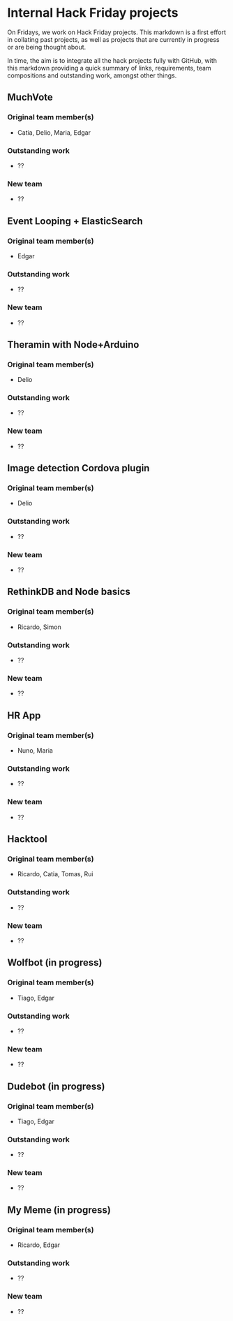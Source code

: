 # Internal Hack Friday projects
On Fridays, we work on Hack Friday projects. This markdown is a first effort in collating past projects, as well as projects that are currently in progress or are being thought about.

In time, the aim is to integrate all the hack projects fully with GitHub, with this markdown providing a quick summary of links, requirements, team compositions and outstanding work, amongst other things.

## MuchVote
### Original team member(s)
- Catia, Delio, Maria, Edgar

### Outstanding work
- ??

### New team
- ??

## Event Looping + ElasticSearch
### Original team member(s)
- Edgar

### Outstanding work
- ??

### New team
- ??

## Theramin with Node+Arduino
### Original team member(s)
- Delio

### Outstanding work
- ??

### New team
- ??

## Image detection Cordova plugin
### Original team member(s)
- Delio

### Outstanding work
- ??

### New team
- ??

## RethinkDB and Node basics
### Original team member(s)
- Ricardo, Simon

### Outstanding work
- ??

### New team
- ??

## HR App
### Original team member(s)
- Nuno, Maria

### Outstanding work
- ??

### New team
- ??

## Hacktool
### Original team member(s)
- Ricardo, Catia, Tomas, Rui

### Outstanding work
- ??

### New team
- ??

## Wolfbot (in progress)
### Original team member(s)
- Tiago, Edgar

### Outstanding work
- ??

### New team
- ??

## Dudebot (in progress)
### Original team member(s)
- Tiago, Edgar

### Outstanding work
- ??

### New team
- ??

## My Meme (in progress)
### Original team member(s)
- Ricardo, Edgar

### Outstanding work
- ??

### New team
- ??
